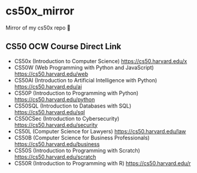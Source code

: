 # cs50x_mirror
Mirror of my cs50x repo
🤔
## CS50 OCW Course	Direct Link
- CS50x (Introduction to Computer Science)	https://cs50.harvard.edu/x
- CS50W (Web Programming with Python and JavaScript)	https://cs50.harvard.edu/web
- CS50AI (Introduction to Artificial Intelligence with Python)	https://cs50.harvard.edu/ai
- CS50P (Introduction to Programming with Python)	https://cs50.harvard.edu/python
- CS50SQL (Introduction to Databases with SQL)	https://cs50.harvard.edu/sql
- CS50CSec (Introduction to Cybersecurity)	https://cs50.harvard.edu/security
- CS50L (Computer Science for Lawyers)	https://cs50.harvard.edu/law
- CS50B (Computer Science for Business Professionals)	https://cs50.harvard.edu/business
- CS50S (Introduction to Programming with Scratch)	https://cs50.harvard.edu/scratch
- CS50R (Introduction to Programming with R)	https://cs50.harvard.edu/r
